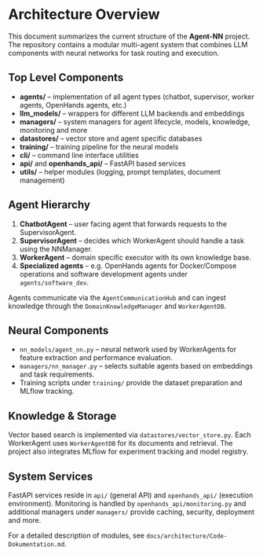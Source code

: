 # Architecture Overview

This document summarizes the current structure of the **Agent-NN** project. The repository contains a modular multi-agent system that combines LLM components with neural networks for task routing and execution.

## Top Level Components

- **agents/** – implementation of all agent types (chatbot, supervisor, worker agents, OpenHands agents, etc.)
- **llm_models/** – wrappers for different LLM backends and embeddings
- **managers/** – system managers for agent lifecycle, models, knowledge, monitoring and more
- **datastores/** – vector store and agent specific databases
- **training/** – training pipeline for the neural models
- **cli/** – command line interface utilities
- **api/** and **openhands_api/** – FastAPI based services
- **utils/** – helper modules (logging, prompt templates, document management)

## Agent Hierarchy

1. **ChatbotAgent** – user facing agent that forwards requests to the SupervisorAgent.
2. **SupervisorAgent** – decides which WorkerAgent should handle a task using the NNManager.
3. **WorkerAgent** – domain specific executor with its own knowledge base.
4. **Specialized agents** – e.g. OpenHands agents for Docker/Compose operations and software development agents under `agents/software_dev`.

Agents communicate via the `AgentCommunicationHub` and can ingest knowledge through the `DomainKnowledgeManager` and `WorkerAgentDB`.

## Neural Components

- `nn_models/agent_nn.py` – neural network used by WorkerAgents for feature extraction and performance evaluation.
- `managers/nn_manager.py` – selects suitable agents based on embeddings and task requirements.
- Training scripts under `training/` provide the dataset preparation and MLflow tracking.

## Knowledge & Storage

Vector based search is implemented via `datastores/vector_store.py`. Each WorkerAgent uses `WorkerAgentDB` for its documents and retrieval. The project also integrates MLflow for experiment tracking and model registry.

## System Services

FastAPI services reside in `api/` (general API) and `openhands_api/` (execution environment). Monitoring is handled by `openhands_api/monitoring.py` and additional managers under `managers/` provide caching, security, deployment and more.

For a detailed description of modules, see `docs/architecture/Code-Dokumentation.md`.
